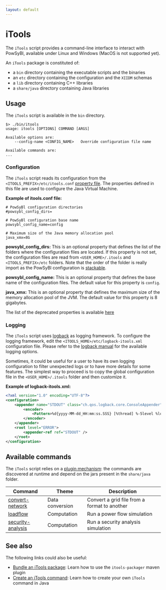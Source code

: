 ```yaml
---
layout: default
---
```


# iTools
The `iTools` script provides a command-line interface to interact with PowSyBl, available under Linux and Windows (MacOS is not supported yet).

An `iTools` package is constituted of:
- a `bin` directory containing the executable scripts and the binaries
- an `etc` directory containing the configuration and the `XIIDM` schemas
- a `lib` directory containing C++ libraries
- a `share/java` directory containing Java libraries

## Usage
The `iTools` script is available in the `bin` directory.
```
$> ./bin/itools
usage: itools [OPTIONS] COMMAND [ARGS]

Available options are:
    --config-name <CONFIG_NAME>   Override configuration file name

Available commands are:
...
```

### Configuration
The `iTools` script reads its configuration from the `<ITOOLS_PREFIX>/etc/itools.conf` [property file](https://en.wikipedia.org/wiki/.properties). The properties defined in this file are used to configure the Java Virtual Machine.

**Example of itools.conf file:**
```
# PowSyBl configuration directories
#powsybl_config_dirs=

# PowSyBl configuration base name
powsybl_config_name=config

# Maximum size of the Java memory allocation pool
java_xmx=8G
```

**powsybl_config_dirs:** This is an optional property that defines the list of the folders where the configuration files are located. If this property is not set, the configuration files are read from `<USER_HOME>/.itools` and `<ITOOLS_PREFIX>/etc` folders. Note that the order of the folder is really import as the PowSyBl configuration is [stackable]().

**powsybl_config_name:** This is an optional property that defines the base name of the configuration files. The default value for this property is `config`.

**java_xmx:** This is an optional property that defines the maximum size of the memory allocation pool of the JVM. The default value for this property is 8 gigabytes.

The list of the deprecated properties is available [here]()

### Logging
The `iTools` script uses [logback](https://logback.qos.ch/) as logging framework. To configure the logging framework, edit the `<ITOOLS_HOME>/etc/logback-itools.xml` configuration file. Please refer to the [logback manual](https://logback.qos.ch/manual/index.html) for the available logging options.

Sometimes, it could be useful for a user to have its own logging configuration to filter unexpected logs or to have more details for some features. The simplest way to proceed is to copy the global configuration file in the `<USER_HOME>/.itools` folder and then customize it.

**Example of logback-itools.xml:**
```xml
<?xml version="1.0" encoding="UTF-8"?>
<configuration>
    <appender name="STDOUT" class="ch.qos.logback.core.ConsoleAppender">
        <encoder>
            <Pattern>%d{yyyy-MM-dd_HH:mm:ss.SSS} [%thread] %-5level %logger{36} - %msg%n</Pattern>
        </encoder>
    </appender>
    <root level="ERROR">
        <appender-ref ref="STDOUT" />
    </root>
</configuration>
```

## Available commands
The `iTools` script relies on a [plugin mechanism](): the commands are discovered at runtime and depend on the jars present in the `share/java` folder.

| Command | Theme | Description |
| ------- | ----- | ----------- |
| [convert-network](convert-network.md) | Data conversion | Convert a grid file from a format to another |
| [loadflow](loadflow.md) | Computation | Run a power flow simulation |
| [security-analysis](security-analysis.md) | Computation | Run a security analysis simulation |

## See also
The following links could also be useful:
- [Bundle an iTools package](../../developer/tutorials/itools-packager.md): Learn how to use the `itools-packager` maven plugin
- [Create an iTools command](../../developer/tutorials/itools-command.md): Learn how to create your own `iTools` command in Java
